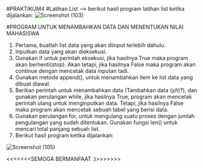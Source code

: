 #PRAKTIKUM4
#Latihan List -->
berikut hasil program latihan list ketika dijalankan:
![Screenshot (103)](https://user-images.githubusercontent.com/57002773/69447214-a305c880-0d88-11ea-8517-18fa39966753.png)


#PROGRAM UNTUK MENAMBAHKAN DATA DAN MENENTUKAN NILAI MAHASISWA 
1.	Pertama, buatlah list data yang akan diinput terlebih dahulu.
2.	Inputkan data yang akan dieksekusi.
3.	Gunakan if untuk perintah eksekusi, jika hasilnya True maka program akan berhenti(stop). Akan tetapi, jika hasilnya False maka program akan continue dengan mencetak data inputan tadi.
4.	Gunakan metode append(), untuk menambahkan item ke list data yang dibuat diawal.
5.	Berikan perintah untuk menambahkan data (Tambahkan data (y/t)?), dan gunakan perulangan while, jika hasilnya True, program akan mencetak perintah ulang untuk menginputkan data. Tetapi, jika hasilnya False maka program akan mencetak sebuah tabel yang berisi data.
6.	Gunakan perulangan for, untuk mengulang suatu proses dengan jumlah pengulangan yang sudah ditentukan. Gunakan fungsi len() untuk mencari total panjang sebuah list.
7.	Berikut hasil program ketika dijalankan:

![Screenshot (105)](https://user-images.githubusercontent.com/57002773/69448555-5d96ca80-0d8b-11ea-9f94-7bb9941400c2.png)

<<<<<<<SEMOGA BERMANFAAT :)>>>>>>>
